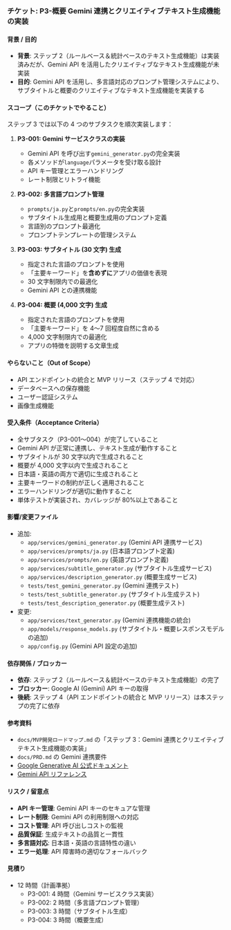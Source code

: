 ### チケット: P3-概要 Gemini 連携とクリエイティブテキスト生成機能の実装

#### 背景 / 目的

- **背景**: ステップ 2（ルールベース＆統計ベースのテキスト生成機能）は実装済みだが、Gemini API を活用したクリエイティブなテキスト生成機能が未実装
- **目的**: Gemini API を活用し、多言語対応のプロンプト管理システムにより、サブタイトルと概要のクリエイティブなテキスト生成機能を実装する

#### スコープ（このチケットでやること）

ステップ 3 では以下の 4 つのサブタスクを順次実装します：

1. **P3-001: Gemini サービスクラスの実装**

   - Gemini API を呼び出す`gemini_generator.py`の完全実装
   - 各メソッドが`language`パラメータを受け取る設計
   - API キー管理とエラーハンドリング
   - レート制限とリトライ機能

2. **P3-002: 多言語プロンプト管理**

   - `prompts/ja.py`と`prompts/en.py`の完全実装
   - サブタイトル生成用と概要生成用のプロンプト定義
   - 言語別のプロンプト最適化
   - プロンプトテンプレートの管理システム

3. **P3-003: サブタイトル (30 文字) 生成**

   - 指定された言語のプロンプトを使用
   - 「主要キーワード」を**含めずに**アプリの価値を表現
   - 30 文字制限内での最適化
   - Gemini API との連携機能

4. **P3-004: 概要 (4,000 文字) 生成**

   - 指定された言語のプロンプトを使用
   - 「主要キーワード」を 4〜7 回程度自然に含める
   - 4,000 文字制限内での最適化
   - アプリの特徴を説明する文章生成

#### やらないこと（Out of Scope）

- API エンドポイントの統合と MVP リリース（ステップ 4 で対応）
- データベースへの保存機能
- ユーザー認証システム
- 画像生成機能

#### 受入条件（Acceptance Criteria）

- 全サブタスク（P3-001〜004）が完了していること
- Gemini API が正常に連携し、テキスト生成が動作すること
- サブタイトルが 30 文字以内で生成されること
- 概要が 4,000 文字以内で生成されること
- 日本語・英語の両方で適切に生成されること
- 主要キーワードの制約が正しく適用されること
- エラーハンドリングが適切に動作すること
- 単体テストが実装され、カバレッジが 80%以上であること

#### 影響/変更ファイル

- 追加:
  - `app/services/gemini_generator.py` (Gemini API 連携サービス)
  - `app/services/prompts/ja.py` (日本語プロンプト定義)
  - `app/services/prompts/en.py` (英語プロンプト定義)
  - `app/services/subtitle_generator.py` (サブタイトル生成サービス)
  - `app/services/description_generator.py` (概要生成サービス)
  - `tests/test_gemini_generator.py` (Gemini 連携テスト)
  - `tests/test_subtitle_generator.py` (サブタイトル生成テスト)
  - `tests/test_description_generator.py` (概要生成テスト)
- 変更:
  - `app/services/text_generator.py` (Gemini 連携機能の統合)
  - `app/models/response_models.py` (サブタイトル・概要レスポンスモデルの追加)
  - `app/config.py` (Gemini API 設定の追加)

#### 依存関係 / ブロッカー

- **依存**: ステップ 2（ルールベース＆統計ベースのテキスト生成機能）の完了
- **ブロッカー**: Google AI (Gemini) API キーの取得
- **後続**: ステップ 4（API エンドポイントの統合と MVP リリース）は本ステップの完了に依存

#### 参考資料

- `docs/MVP開発ロードマップ.md` の「ステップ 3：Gemini 連携とクリエイティブテキスト生成機能の実装」
- `docs/PRD.md` の Gemini 連携要件
- [Google Generative AI 公式ドキュメント](https://ai.google.dev/docs)
- [Gemini API リファレンス](https://ai.google.dev/api/gemini-api)

#### リスク / 留意点

- **API キー管理**: Gemini API キーのセキュアな管理
- **レート制限**: Gemini API の利用制限への対応
- **コスト管理**: API 呼び出しコストの監視
- **品質保証**: 生成テキストの品質と一貫性
- **多言語対応**: 日本語・英語の言語特性の違い
- **エラー処理**: API 障害時の適切なフォールバック

#### 見積り

- 12 時間（計画準拠）
  - P3-001: 4 時間（Gemini サービスクラス実装）
  - P3-002: 2 時間（多言語プロンプト管理）
  - P3-003: 3 時間（サブタイトル生成）
  - P3-004: 3 時間（概要生成）
